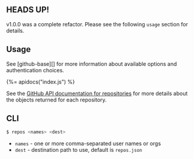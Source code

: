 ## HEADS UP!

v1.0.0 was a complete refactor. Please see the following `usage` section for details.

## Usage

See [github-base][] for more information about available options and authentication choices.

{%= apidocs("index.js") %}

See the [GitHub API documentation for repositories](https://developer.github.com/v3/repos/) for more details about the objects returned for each repository.

## CLI

```sh
$ repos <names> <dest>
```

- `names` - one or more comma-separated user names or orgs
- `dest` - destination path to use, default is `repos.json`